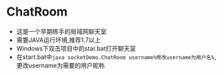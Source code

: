 # ChatRoom

- 这是一个早期练手的局域网聊天室
- 需要JAVA运行环境,推荐1.7以上
- Windows下双击项目中的star.bat打开聊天室
- 在start.bat中`java socketDemo.ChatRoom username%修改username为用户名%`,更改username为需要的用户昵称
